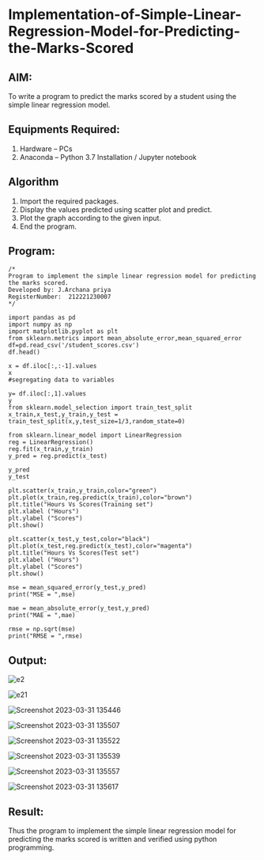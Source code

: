 # Implementation-of-Simple-Linear-Regression-Model-for-Predicting-the-Marks-Scored

## AIM:
To write a program to predict the marks scored by a student using the simple linear regression model.

## Equipments Required:
1. Hardware – PCs
2. Anaconda – Python 3.7 Installation / Jupyter notebook

## Algorithm
1. Import the required packages.
2. Display the values predicted using scatter plot and predict.
3. Plot the graph according to the given input.
4. End the program.

## Program:
```
/*
Program to implement the simple linear regression model for predicting the marks scored.
Developed by: J.Archana priya
RegisterNumber:  212221230007
*/
```
```
import pandas as pd
import numpy as np
import matplotlib.pyplot as plt
from sklearn.metrics import mean_absolute_error,mean_squared_error 
df=pd.read_csv('/student_scores.csv')
df.head()

x = df.iloc[:,:-1].values
x
#segregating data to variables

y= df.iloc[:,1].values
y
from sklearn.model_selection import train_test_split
x_train,x_test,y_train,y_test = train_test_split(x,y,test_size=1/3,random_state=0)

from sklearn.linear_model import LinearRegression
reg = LinearRegression()
reg.fit(x_train,y_train)
y_pred = reg.predict(x_test)

y_pred
y_test

plt.scatter(x_train,y_train,color="green")
plt.plot(x_train,reg.predict(x_train),color="brown")
plt.title("Hours Vs Scores(Training set")
plt.xlabel ("Hours")
plt.ylabel ("Scores")
plt.show()

plt.scatter(x_test,y_test,color="black")
plt.plot(x_test,reg.predict(x_test),color="magenta")
plt.title("Hours Vs Scores(Test set")
plt.xlabel ("Hours")
plt.ylabel ("Scores")
plt.show()

mse = mean_squared_error(y_test,y_pred)
print("MSE = ",mse)

mae = mean_absolute_error(y_test,y_pred)
print("MAE = ",mae)

rmse = np.sqrt(mse)
print("RMSE = ",rmse)
```

## Output:
![e2](https://user-images.githubusercontent.com/93427594/229067440-558a9593-b90c-4b41-a091-53ca3dcf8814.png)

![e21](https://user-images.githubusercontent.com/93427594/229067570-aeb46c9d-fd9b-4106-ae71-eea1c8123e02.png)

![Screenshot 2023-03-31 135446](https://user-images.githubusercontent.com/93427594/229067891-edafa1ce-7c2a-4a0f-823c-192b53a77320.png)

![Screenshot 2023-03-31 135507](https://user-images.githubusercontent.com/93427594/229067912-d328278c-559e-4162-bef4-b40d7cdd8a68.png)

![Screenshot 2023-03-31 135522](https://user-images.githubusercontent.com/93427594/229067932-bbf5c1f0-4e31-4c8c-8342-cc2db058d596.png)

![Screenshot 2023-03-31 135539](https://user-images.githubusercontent.com/93427594/229067959-2059b5f5-9243-4f21-8117-c7430b01f0ad.png)


![Screenshot 2023-03-31 135557](https://user-images.githubusercontent.com/93427594/229067984-38643270-05d9-4336-a93b-31045702736e.png)

![Screenshot 2023-03-31 135617](https://user-images.githubusercontent.com/93427594/229067999-07af7d3b-62f9-4f10-a407-719b29037dab.png)


## Result:
Thus the program to implement the simple linear regression model for predicting the marks scored is written and verified using python programming.
